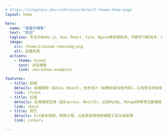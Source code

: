 ```yaml
---
# https://vitepress.dev/reference/default-theme-home-page
layout: home

hero:
  name: "南夏的博客"
  text: "欢迎"
  tagline: 专注于Node.js、Vue、React、Vite、Nginx等前端技术。不断学习新技术，记录日常开发问题，共同进步。生命不息，奋斗不止...
  image:
    src: /home/Iraina6-removebg.png
    alt: 加载失败
  actions:
    - theme: brand
      text: 浏览博客
      link: /markdown-examples

features:
  - title: 前端
    details: 前端框架（如Vue、React）、技术设计（如微前端与低代码），以及常见的前端性能优化方案
    link: /front
  - title: 后端
    details: 后端框架应用（如Express、NestJS），以及MySQL、MongoDB等常见数据库的操作
    link: /back
  - title: 其它
    details: Git版本控制、网络工程，以及其他常用的编程工具与技能等
    link: /others

---
```


<Live2d></Live2d>